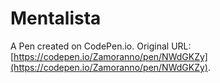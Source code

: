 # Mentalista

A Pen created on CodePen.io. Original URL: [https://codepen.io/Zamoranno/pen/NWdGKZy](https://codepen.io/Zamoranno/pen/NWdGKZy).


